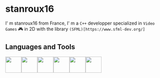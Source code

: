 # stanroux16
I' m stanroux16 from France, I' m a `C++` developper specialized in `Video Games` 🎮 in 2D with the library `(SFML)[https://www.sfml-dev.org/]`

## Languages and Tools
<img width="50" height="50" src="https://cdn.jsdelivr.net/gh/devicons/devicon/icons/cplusplus/cplusplus-original.svg"/><img width="50" height="50" src="https://cdn.jsdelivr.net/gh/devicons/devicon/icons/vscode/vscode-original.svg"/><img width="50" height="50" src="https://cdn.jsdelivr.net/gh/devicons/devicon/icons/html5/html5-original-wordmark.svg" /><img width="50" height="50" src="https://cdn.jsdelivr.net/gh/devicons/devicon/icons/css3/css3-original-wordmark.svg" /><img width="50" height="50" src="https://cdn.jsdelivr.net/gh/devicons/devicon/icons/react/react-original-wordmark.svg" /><img width="50" height="50" src="https://cdn.jsdelivr.net/gh/devicons/devicon/icons/nodejs/nodejs-original.svg"/>
